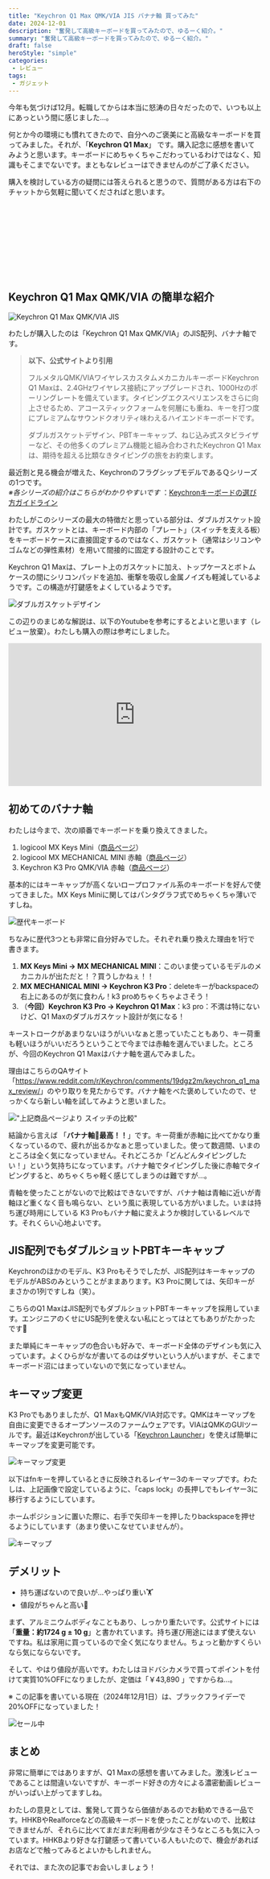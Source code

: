 ```yaml
---
title: "Keychron Q1 Max QMK/VIA JIS バナナ軸 買ってみた"
date: 2024-12-01
description: "奮発して高級キーボードを買ってみたので、ゆるーく紹介。"
summary: "奮発して高級キーボードを買ってみたので、ゆるーく紹介。"
draft: false
heroStyle: "simple"
categories:
 - レビュー
tags:
 - ガジェット
---
```


今年も気づけば12月。転職してからは本当に怒涛の日々だったので、いつも以上にあっという間に感じました...。

何とか今の環境にも慣れてきたので、自分へのご褒美にと高級なキーボードを買ってみました。それが、「**Keychron Q1 Max**」 です。購入記念に感想を書いてみようと思います。キーボードにめちゃくちゃこだわっているわけではなく、知識もそこまでないです。まともなレビューはできませんのがご了承ください。

購入を検討している方の疑問には答えられると思うので、質問がある方は右下のチャットから気軽に聞いてくださればと思います。

<div class="iframely-embed"><div class="iframely-responsive" style="height: 140px; padding-bottom: 0;"><a href="https://superkopek.jp/products/keychron-q1max" data-iframely-url="//iframely.net/gzaPEji"></a></div></div><script async src="//iframely.net/embed.js"></script>

## Keychron Q1 Max QMK/VIA の簡単な紹介

![Keychron Q1 Max QMK/VIA JIS](featured-q1max.jpg "Keychron Q1 Max QMK/VIA JIS")

わたしが購入したのは「Keychron Q1 Max QMK/VIA」のJIS配列、バナナ軸です。

> __以下、公式サイトより引用__
> 
> フルメタルQMK/VIAワイヤレスカスタムメカニカルキーボードKeychron Q1 Maxは、2.4GHzワイヤレス接続にアップグレードされ、1000Hzのポーリングレートを備えています。タイピングエクスペリエンスをさらに向上させるため、アコースティックフォームを何層にも重ね、キーを打つ度にプレミアムなサウンドクオリティ味わえるハイエンドキーボードです。
>
> ダブルガスケットデザイン、PBTキーキャップ、ねじ込み式スタビライザーなど、その他多くのプレミアム機能と組み合わされたKeychron Q1 Maxは、期待を超える比類なきタイピングの旅をお約束します。

最近割と見る機会が増えた、KeychronのフラグシップモデルであるＱシリーズの1つです。<br>
_※各シリーズの紹介はこちらがわかりやすいです_ ：[Keychronキーボードの選び方ガイドライン
](https://green-keys.info/keychron-syurui/)

わたしがこのシリーズの最大の特徴だと思っている部分は、ダブルガスケット設計です。ガスケットとは、キーボード内部の「プレート」（スイッチを支える板）をキーボードケースに直接固定するのではなく、ガスケット（通常はシリコンやゴムなどの弾性素材）を用いて間接的に固定する設計のことです。

Keychron Q1 Maxは、プレート上のガスケットに加え、トップケースとボトムケースの間にシリコンパッドを追加、衝撃を吸収し金属ノイズも軽減しているようです。この構造が打鍵感をよくしているようです。

![ダブルガスケットデザイン](gasket.webp "上記商品ページより ダブルガスケット設計")

この辺りのまじめな解説は、以下のYoutubeを参考にするとよいと思います（レビュー放棄）。わたしも購入の際は参考にしました。

<div style="left: 0; width: 100%; height: 0; position: relative; padding-bottom: 56.25%;"><iframe src="https://www.youtube.com/embed/PNEyS6pC9po?rel=0" style="top: 0; left: 0; width: 100%; height: 100%; position: absolute; border: 0;" allowfullscreen scrolling="no" allow="accelerometer; clipboard-write; encrypted-media; gyroscope; picture-in-picture; web-share;"></iframe></div>

## 初めてのバナナ軸

わたしは今まで、次の順番でキーボードを乗り換えてきました。

1. logicool MX Keys Mini（[商品ページ](https://www.logicool.co.jp/ja-jp/products/keyboards/mx-keys-mini.html)）
2. logicool MX MECHANICAL MINI 赤軸（[商品ページ](https://www.logicool.co.jp/ja-jp/products/keyboards/mx-mechanical-mini.html)）
3. Keychron K3 Pro QMK/VIA 赤軸（[商品ページ](https://superkopek.jp/products/keychron-k3pro?variant=44076547997936)）

基本的にはキーキャップが高くないロープロファイル系のキーボードを好んで使ってきました。MX Keys Miniに関してはパンタグラフ式でめちゃくちゃ薄いですしね。

![歴代キーボード](keybords.jpg "歴代キーボード")

ちなみに歴代3つとも非常に自分好みでした。それぞれ乗り換えた理由を1行で書きます。

1. **MX Keys Mini → MX MECHANICAL MINI**：このいま使っているモデルのメカニカルが出ただと！？買うしかねぇ！！
2. **MX MECHANICAL MINI → Keychron K3 Pro**：deleteキーがbackspaceの右上にあるのが気に食わん！k3 proめちゃくちゃよさそう！
3. （**今回）Keychron K3 Pro → Keychron Q1 Max**：k3 pro：不満は特にないけど、Q1 Maxのダブルガスケット設計が気になる！
   

キーストロークがあまりないほうがいいなぁと思っていたこともあり、キー荷重も軽いほうがいいだろうということで今までは赤軸を選んでいました。ところが、今回のKeychron Q1 Maxはバナナ軸を選んでみました。

理由はこちらのQAサイト「<https://www.reddit.com/r/Keychron/comments/19dgz2m/keychron_q1_max_review/>」のやり取りを見たからです。バナナ軸をべた褒めしていたので、せっかくなら新しい軸を試してみようと思いました。

!["上記商品ページより スイッチの比較"](switch.png "上記商品ページより スイッチの比較")

結論から言えば 「**バナナ軸🍌最高！！**」です。キー荷重が赤軸に比べてかなり重くなっているので、疲れが出るかなぁと思っていました。使って数週間、いまのところは全く気になっていません。それどころか「どんどんタイピングしたい！」という気持ちになっています。バナナ軸でタイピングした後に赤軸でタイピングすると、めちゃくちゃ軽く感じてしまうのは難ですが...。

青軸を使ったことがないので比較はできないですが、バナナ軸は青軸に近いが青軸ほど重くなく音も鳴らない、という風に表現している方がいました。いまは持ち運び時用にしている K3 Proもバナナ軸に変えようか検討しているレベルです。それくらい心地よいです。

## JIS配列でもダブルショットPBTキーキャップ

Keychronのほかのモデル、K3 Proもそうでしたが、JIS配列はキーキャップのモデルがABSのみということがままあります。K3 Proに関しては、矢印キーがまさかの1列ですしね（笑）。

こちらのQ1 MaxはJIS配列でもダブルショットPBTキーキャップを採用しています。エンジニアのくせにUS配列を使えない私にとってはとてもありがたかったです🥹

また単純にキーキャップの色合いも好みで、キーボード全体のデザインも気に入っています。よくひらがなが書いてるのはダサいという人がいますが、そこまでキーボード沼にはまっていないので気になっていません。

## キーマップ変更

K3 Proでもありましたが、Q1 MaxもQMK/VIA対応です。QMKはキーマップを自由に変更できるオープンソースのファームウェアです。VIAはQMKのGUIツールです。最近はKeychronが出している「[Keychron Launcher](https://launcher.keychron.com/)」を使えば簡単にキーマップを変更可能です。

![キーマップ変更](launcher.png "Keychron Launcherによるキーマップ変更")

以下はfnキーを押しているときに反映されるレイヤー3のキーマップです。わたしは、上記画像で設定しているように、「caps lock」の長押しでもレイヤー3に移行するようにしています。

ホームポジションに置いた際に、右手で矢印キーを押したりbackspaceを押せるようにしています（あまり使いこなせていませんが）。

![キーマップ](keymap.png "レイヤー3のキーマップ")

## デメリット

- 持ち運ばないので良いが...やっぱり重い🏋️
- 値段がちゃんと高い💸

まず、アルミニウムボディなこともあり、しっかり重たいです。公式サイトには「**重量：約1724 g ± 10 g**」と書かれています。持ち運び用途にはまず使えないですね。私は家用に買っているので全く気になりません。ちょっと動かすくらいなら気にならないです。

そして、やはり値段が高いです。わたしはヨドバシカメラで買ってポイントを付けて実質10%OFFになりましたが、定価は「￥43,890
」ですからね...。

※ この記事を書いている現在（2024年12月1日）は、ブラックフライデーで20%OFFになっていました！

![セール中](sale.png "2024年12月1日時点 SUPRERKOPEKでのセール")

## まとめ

非常に簡単にではありますが、Q1 Maxの感想を書いてみました。激浅レビューであることは間違いないですが、キーボード好きの方々による濃密動画レビューがいっぱい上がってますしね。

わたしの意見としては、奮発して買うなら価値があるのでお勧めできる一品です。HHKBやRealforceなどの高級キーボードを使ったことがないので、比較はできませんが、それらに比べてまだまだ利用者が少なさそうなところも気に入っています。HHKBより好きな打鍵感って書いている人もいたので、機会があればお店などで触ってみるとよいかもしれません。

それでは、また次の記事でお会いしましょう！
